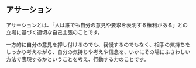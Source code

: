 ## アサーション

アサーションとは、「人は誰でも自分の意見や要求を表明する権利がある」との立場に基づく適切な自己主張のことです。

一方的に自分の意見を押し付けるのでも、我慢するのでもなく、相手の気持ちをしっかり考えながら、自分の気持ちや考えや信念を、いかにその場にふさわしい方法で表現するかということを考え、行動する力のことです。
